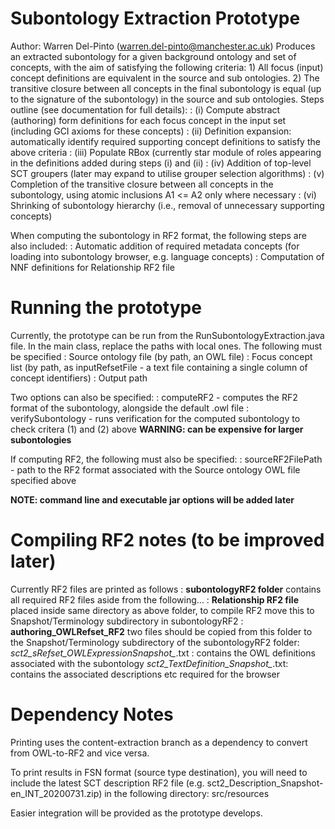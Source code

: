 # Subontology Extraction Prototype
Author: Warren Del-Pinto (warren.del-pinto@manchester.ac.uk)
Produces an extracted subontology for a given background ontology and set of concepts, with the aim of satisfying the following criteria:
    1) All focus (input) concept definitions are equivalent in the source and sub ontologies.
    2) The transitive closure between all concepts in the final subontology is equal (up to the signature of the subontology) in the source and sub ontologies.
Steps outline (see documentation for full details):
        : (i)   Compute abstract (authoring) form definitions for each focus concept in the input set (including GCI axioms for these concepts)
        : (ii)  Definition expansion: automatically identify required supporting concept definitions to satisfy the above criteria
        : (iii) Populate RBox (currently star module of roles appearing in the definitions added during steps (i) and (ii)
        : (iv)  Addition of top-level SCT groupers (later may expand to utilise grouper selection algorithms)
        : (v)   Completion of the transitive closure between all concepts in the subontology, using atomic inclusions A1 <= A2 only where necessary
        : (vi)  Shrinking of subontology hierarchy (i.e., removal of unnecessary supporting concepts)

When computing the subontology in RF2 format, the following steps are also included:
        : Automatic addition of required metadata concepts (for loading into subontology browser, e.g. language concepts)
        : Computation of NNF definitions for Relationship RF2 file

# Running the prototype
Currently, the prototype can be run from the RunSubontologyExtraction.java file. In the main class, replace the paths with local ones. The following must be specified
        : Source ontology file (by path, an OWL file)
        : Focus concept list (by path, as inputRefsetFile - a text file containing a single column of concept identifiers)
        : Output path

Two options can also be specified:
        : computeRF2 - computes the RF2 format of the subontology, alongside the default .owl file
        : verifySubontology - runs verification for the computed subontology to check critera (1) and (2) above **WARNING: can be expensive for larger subontologies**

If computing RF2, the following must also be specified:
        : sourceRF2FilePath - path to the RF2 format associated with the Source ontology OWL file specified above
        
**NOTE: command line and executable jar options will be added later**
    

# Compiling RF2 notes (to be improved later)
Currently RF2 files are printed as follows
        : **subontologyRF2 folder** contains all required RF2 files aside from the following...
        : **Relationship RF2 file** placed inside same directory as above folder, to compile RF2 move this to Snapshot/Terminology subdirectory in subontologyRF2
        : **authoring_OWLRefset_RF2** two files should be copied from this folder to the Snapshot/Terminology subdirectory of the subontologyRF2 folder:
                *sct2_sRefset_OWLExpressionSnapshot_*.txt : contains the OWL definitions associated with the subontology
                *sct2_TextDefinition_Snapshot_*.txt: contains the associated descriptions etc required for the browser

# Dependency Notes
Printing uses the content-extraction branch as a dependency to convert from OWL-to-RF2 and vice versa.

To print results in FSN format (source type destination), you will need to include the latest SCT description RF2 file (e.g. sct2_Description_Snapshot-en_INT_20200731.zip) in the following directory:
src/resources

Easier integration will be provided as the prototype develops.
